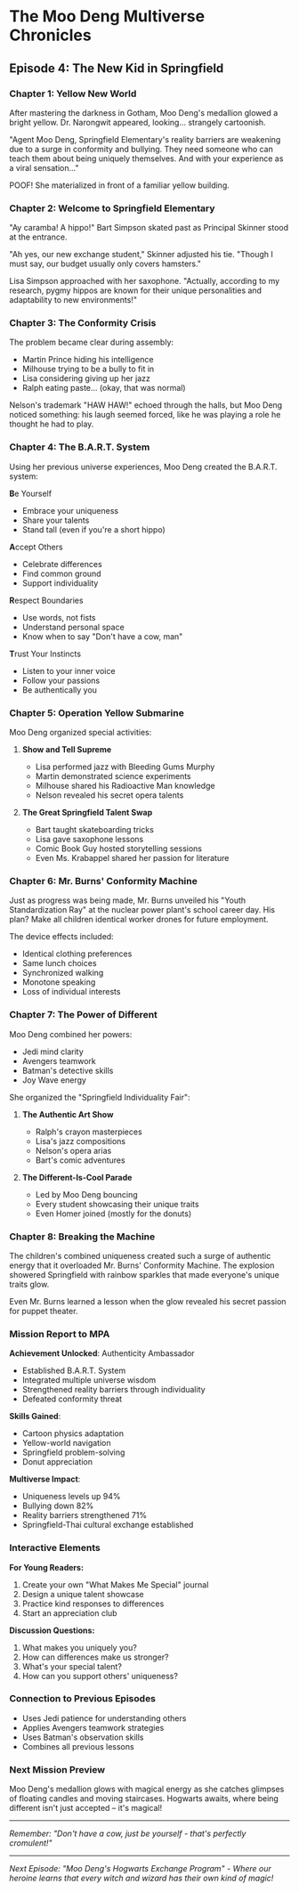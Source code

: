 # The Moo Deng Multiverse Chronicles
## Episode 4: The New Kid in Springfield

### Chapter 1: Yellow New World

After mastering the darkness in Gotham, Moo Deng's medallion glowed a bright yellow. Dr. Narongwit appeared, looking... strangely cartoonish.

"Agent Moo Deng, Springfield Elementary's reality barriers are weakening due to a surge in conformity and bullying. They need someone who can teach them about being uniquely themselves. And with your experience as a viral sensation..."

POOF! She materialized in front of a familiar yellow building.

### Chapter 2: Welcome to Springfield Elementary

"Ay caramba! A hippo!" Bart Simpson skated past as Principal Skinner stood at the entrance.

"Ah yes, our new exchange student," Skinner adjusted his tie. "Though I must say, our budget usually only covers hamsters."

Lisa Simpson approached with her saxophone. "Actually, according to my research, pygmy hippos are known for their unique personalities and adaptability to new environments!"

### Chapter 3: The Conformity Crisis

The problem became clear during assembly:
- Martin Prince hiding his intelligence
- Milhouse trying to be a bully to fit in
- Lisa considering giving up her jazz
- Ralph eating paste... (okay, that was normal)

Nelson's trademark "HAW HAW!" echoed through the halls, but Moo Deng noticed something: his laugh seemed forced, like he was playing a role he thought he had to play.

### Chapter 4: The B.A.R.T. System

Using her previous universe experiences, Moo Deng created the B.A.R.T. system:

**B**e Yourself
- Embrace your uniqueness
- Share your talents
- Stand tall (even if you're a short hippo)

**A**ccept Others
- Celebrate differences
- Find common ground
- Support individuality

**R**espect Boundaries
- Use words, not fists
- Understand personal space
- Know when to say "Don't have a cow, man"

**T**rust Your Instincts
- Listen to your inner voice
- Follow your passions
- Be authentically you

### Chapter 5: Operation Yellow Submarine

Moo Deng organized special activities:
1. **Show and Tell Supreme**
   - Lisa performed jazz with Bleeding Gums Murphy
   - Martin demonstrated science experiments
   - Milhouse shared his Radioactive Man knowledge
   - Nelson revealed his secret opera talents

2. **The Great Springfield Talent Swap**
   - Bart taught skateboarding tricks
   - Lisa gave saxophone lessons
   - Comic Book Guy hosted storytelling sessions
   - Even Ms. Krabappel shared her passion for literature

### Chapter 6: Mr. Burns' Conformity Machine

Just as progress was being made, Mr. Burns unveiled his "Youth Standardization Ray" at the nuclear power plant's school career day. His plan? Make all children identical worker drones for future employment.

The device effects included:
- Identical clothing preferences
- Same lunch choices
- Synchronized walking
- Monotone speaking
- Loss of individual interests

### Chapter 7: The Power of Different

Moo Deng combined her powers:
- Jedi mind clarity
- Avengers teamwork
- Batman's detective skills
- Joy Wave energy

She organized the "Springfield Individuality Fair":
1. **The Authentic Art Show**
   - Ralph's crayon masterpieces
   - Lisa's jazz compositions
   - Nelson's opera arias
   - Bart's comic adventures

2. **The Different-Is-Cool Parade**
   - Led by Moo Deng bouncing
   - Every student showcasing their unique traits
   - Even Homer joined (mostly for the donuts)

### Chapter 8: Breaking the Machine

The children's combined uniqueness created such a surge of authentic energy that it overloaded Mr. Burns' Conformity Machine. The explosion showered Springfield with rainbow sparkles that made everyone's unique traits glow.

Even Mr. Burns learned a lesson when the glow revealed his secret passion for puppet theater.

### Mission Report to MPA

**Achievement Unlocked**: Authenticity Ambassador
- Established B.A.R.T. System
- Integrated multiple universe wisdom
- Strengthened reality barriers through individuality
- Defeated conformity threat

**Skills Gained**:
- Cartoon physics adaptation
- Yellow-world navigation
- Springfield problem-solving
- Donut appreciation

**Multiverse Impact**:
- Uniqueness levels up 94%
- Bullying down 82%
- Reality barriers strengthened 71%
- Springfield-Thai cultural exchange established

### Interactive Elements

**For Young Readers:**
1. Create your own "What Makes Me Special" journal
2. Design a unique talent showcase
3. Practice kind responses to differences
4. Start an appreciation club

**Discussion Questions:**
1. What makes you uniquely you?
2. How can differences make us stronger?
3. What's your special talent?
4. How can you support others' uniqueness?

### Connection to Previous Episodes
- Uses Jedi patience for understanding others
- Applies Avengers teamwork strategies
- Uses Batman's observation skills
- Combines all previous lessons

### Next Mission Preview

Moo Deng's medallion glows with magical energy as she catches glimpses of floating candles and moving staircases. Hogwarts awaits, where being different isn't just accepted – it's magical!

---

*Remember: "Don't have a cow, just be yourself - that's perfectly cromulent!"*

---

*Next Episode: "Moo Deng's Hogwarts Exchange Program" - Where our heroine learns that every witch and wizard has their own kind of magic!*